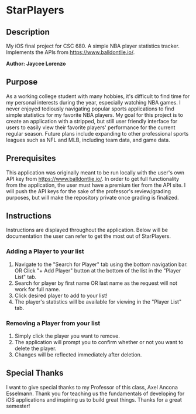 # StarPlayers
## Description
My iOS final project for CSC 680. A simple NBA player statistics tracker. Implements the APIs from https://www.balldontlie.io/.

**Author: Jaycee Lorenzo**
## Purpose
As a working college student with many hobbies, it's difficult to find time for my personal interests during the year, especially watching NBA games. I never enjoyed tediously navigating popular sports applications to find simple statistics for my favorite NBA players. My goal for this project is to create an application with a stripped, but still user friendly interface for users to easily view their favorite players' performance for the current regular season. Future plans include expanding to other professional sports leagues such as NFL and MLB, including team data, and game data.
## Prerequisites
This application was originally meant to be run locally with the user's own API key from https://www.balldontlie.io/. In order to get full functionality from the application, the user must have a premium tier from the API site. I will push the API keys for the sake of the professor's review/grading purposes, but will make the repository private once grading is finalized.
## Instructions
Instructions are displayed throughout the application. Below will be documentation the user can refer to get the most out of StarPlayers.
### Adding a Player to your list
1. Navigate to the "Search for Player" tab using the bottom navigation bar. OR Click "+ Add Player" button at the bottom of the list in the "Player List" tab.
2. Search for player by first name OR last name as the request will not work for full name.
3. Click desired player to add to your list!
4. The player's statistics will be available for viewing in the "Player List" tab.
### Removing a Player from your list
1. Simply click the player you want to remove.
2. The application will prompt you to confirm whether or not you want to delete the player.
3. Changes will be reflected immediately after deletion.

## Special Thanks
I want to give special thanks to my Professor of this class, Axel Ancona Esselmann. Thank you for teaching us the fundamentals of developing for iOS applications and inspiring us to build great things. Thanks for a great semester!
